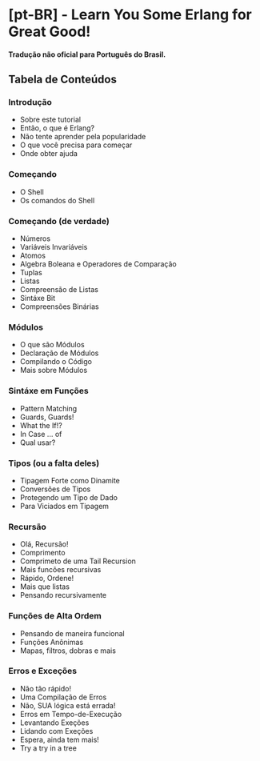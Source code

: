 # [pt-BR] - Learn You Some Erlang for Great Good!
#### Tradução não oficial para Português do Brasil.


## Tabela de Conteúdos
### Introdução
- Sobre este tutorial
- Então, o que é Erlang?
- Não tente aprender pela popularidade
- O que você precisa para começar
- Onde obter ajuda

### Começando
- O Shell
- Os comandos do Shell

### Começando (de verdade)
- Números
- Variáveis Invariáveis
- Atomos
- Algebra Boleana e Operadores de Comparação
- Tuplas
- Listas
- Compreensão de Listas
- Sintáxe Bit
- Compreensões Binárias

### Módulos
- O que são Módulos
- Declaração de Módulos
- Compilando o Código
- Mais sobre Módulos

### Sintáxe em Funções
- Pattern Matching
- Guards, Guards!
- What the If!?
- In Case ... of
- Qual usar?

### Tipos (ou a falta deles)
- Tipagem Forte como Dinamite
- Conversões de Tipos
- Protegendo um Tipo de Dado
- Para Viciados em Tipagem

### Recursão
- Olá, Recursão!
- Comprimento
- Comprimeto de uma Tail Recursion
- Mais funcões recursivas
- Rápido, Ordene!
- Mais que listas
- Pensando recursivamente

### Funções de Alta Ordem
- Pensando de maneira funcional
- Funções Anônimas
- Mapas, filtros, dobras e mais

### Erros e Exceções
- Não tão rápido!
- Uma Compilação de Erros
- Não, SUA lógica está errada!
- Erros em Tempo-de-Execução
- Levantando Exeções
- Lidando com Exeções
- Espera, ainda tem mais!
- Try a try in a tree

